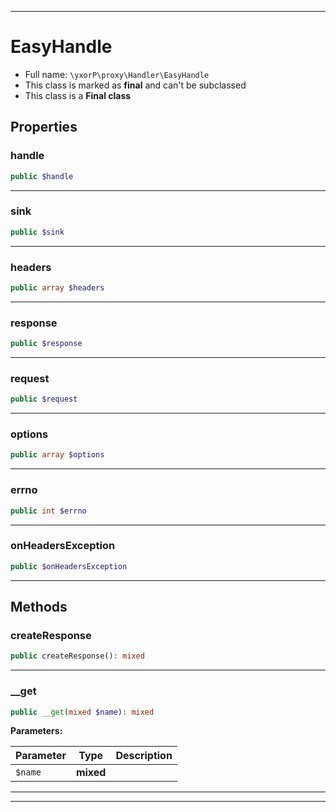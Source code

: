 ***

# EasyHandle





* Full name: `\yxorP\proxy\Handler\EasyHandle`
* This class is marked as **final** and can't be subclassed
* This class is a **Final class**



## Properties


### handle



```php
public $handle
```






***

### sink



```php
public $sink
```






***

### headers



```php
public array $headers
```






***

### response



```php
public $response
```






***

### request



```php
public $request
```






***

### options



```php
public array $options
```






***

### errno



```php
public int $errno
```






***

### onHeadersException



```php
public $onHeadersException
```






***

## Methods


### createResponse



```php
public createResponse(): mixed
```











***

### __get



```php
public __get(mixed $name): mixed
```








**Parameters:**

| Parameter | Type | Description |
|-----------|------|-------------|
| `$name` | **mixed** |  |




***


***

